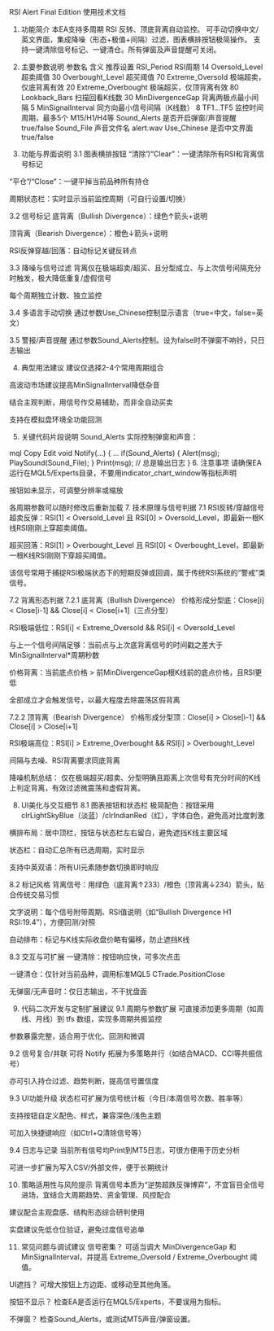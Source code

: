 RSI Alert Final Edition 使用技术文档
1. 功能简介
本EA支持多周期 RSI 反转、顶底背离自动监控。
可手动切换中文/英文界面，集成降噪（形态+极值+间隔）过滤，图表横排按钮极简操作。
支持一键清除信号标记、一键清仓。所有弹窗及声音提醒可关闭。

2. 主要参数说明
参数名	含义	推荐设置
RSI_Period	RSI周期	14
Oversold_Level	超卖阈值	30
Overbought_Level	超买阈值	70
Extreme_Oversold	极端超卖，仅底背离有效	20
Extreme_Overbought	极端超买，仅顶背离有效	80
Lookback_Bars	扫描回看K线数	30
MinDivergenceGap	背离两极点最小间隔	5
MinSignalInterval	同方向最小信号间隔（K线数）	8
TF1...TF5	监控时间周期，最多5个	M15/H1/H4等
Sound_Alerts	是否开启弹窗/声音提醒	true/false
Sound_File	声音文件名	alert.wav
Use_Chinese	是否中文界面	true/false

3. 功能与界面说明
3.1 图表横排按钮
“清除”/“Clear”：一键清除所有RSI和背离信号标记

“平仓”/“Close”：一键平掉当前品种所有持仓

周期状态栏：实时显示当前监控周期（可自行设置/切换）

3.2 信号标记
底背离（Bullish Divergence）：绿色↑箭头+说明

顶背离（Bearish Divergence）：橙色↓箭头+说明

RSI反弹穿越/回落：自动标记关键反转点

3.3 降噪与信号过滤
背离仅在极端超卖/超买、且分型成立、与上次信号间隔充分时触发，极大降低重复/虚假信号

每个周期独立计数、独立监控

3.4 多语言手动切换
通过参数Use_Chinese控制显示语言（true=中文，false=英文）

3.5 警报/声音提醒
通过参数Sound_Alerts控制。设为false时不弹窗不响铃，只日志输出

4. 典型用法建议
建议仅选择2-4个常用周期组合

高波动市场建议提高MinSignalInterval降低杂音

结合主观判断，用信号作交易辅助，而非全自动买卖

支持在模拟盘环境全功能回测

5. 关键代码片段说明
Sound_Alerts 实际控制弹窗和声音：

mql
Copy
Edit
void Notify(...) {
    ...
    if(Sound_Alerts) {
        Alert(msg);
        PlaySound(Sound_File);
    }
    Print(msg); // 总是输出日志
}
6. 注意事项
请确保EA运行在MQL5/Experts目录，不要用indicator_chart_window等指标声明

按钮如未显示，可调整分辨率或缩放

各周期参数可以随时修改后重新加载
7. 技术原理与信号判据
7.1 RSI反转/穿越信号
超卖反弹：RSI[1] < Oversold_Level 且 RSI[0] > Oversold_Level，即最新一根K线RSI刚刚上穿超卖阈值。

超买回落：RSI[1] > Overbought_Level 且 RSI[0] < Overbought_Level，即最新一根K线RSI刚刚下穿超买阈值。

该信号常用于捕捉RSI极端状态下的短期反弹或回调，属于传统RSI系统的“警戒”类信号。

7.2 背离形态判据
7.2.1 底背离（Bullish Divergence）
价格形成分型底：Close[i] < Close[i-1] && Close[i] < Close[i+1]（三点分型）

RSI极端低位：RSI[i] < Extreme_Oversold && RSI[i] < Oversold_Level

与上一个信号间隔足够：当前点与上次底背离信号的时间戳之差大于MinSignalInterval*周期秒数

价格背离：当前底点价格 > 前MinDivergenceGap根K线前的底点价格，且RSI更低

全部成立才会触发信号，以最大程度去除震荡区假背离

7.2.2 顶背离（Bearish Divergence）
价格形成分型顶：Close[i] > Close[i-1] && Close[i] > Close[i+1]

RSI极端高位：RSI[i] > Extreme_Overbought && RSI[i] > Overbought_Level

间隔与去噪、RSI背离要求同底背离

降噪机制总结：
仅在极端超买/超卖、分型明确且距离上次信号有充分时间的K线上判定背离，有效过滤微震荡和虚假背离。

8. UI美化与交互细节
8.1 图表按钮和状态栏
极简配色：按钮采用clrLightSkyBlue（淡蓝）/clrIndianRed（红），字体白色，避免高对比度刺激

横排布局：居中顶栏，按钮与状态栏左右留白，避免遮挡K线主要区域

状态栏：自动汇总所有已选周期，实时显示

支持中英双语：所有UI元素随参数切换即时响应

8.2 标记风格
背离信号：用绿色（底背离↑233）/橙色（顶背离↓234）箭头，贴合传统交易习惯

文字说明：每个信号附带周期、RSI值说明（如“Bullish Divergence H1 RSI:19.4”），方便回测/对照

自动排布：标记与K线实际收盘价略有偏移，防止遮挡K线

8.3 交互与可扩展
一键清除：按钮响应快，可多次点击

一键清仓：仅针对当前品种，调用标准MQL5 CTrade.PositionClose

无弹窗/无声音时：仅日志输出，不干扰盘面

9. 代码二次开发与定制扩展建议
9.1 周期与参数扩展
可直接添加更多周期（如周线、月线）到 tfs 数组，实现多周期共振监控

参数暴露完整，适合用于优化、回测和微调

9.2 信号复合/并联
可将 Notify 拓展为多策略并行（如结合MACD、CCI等共振信号）

亦可引入持仓过滤、趋势判断，提高信号置信度

9.3 UI功能升级
状态栏可扩展为信号统计板（今日/本周信号次数、胜率等）

支持按钮自定义配色、样式，兼容深色/浅色主题

可加入快捷键响应（如Ctrl+Q清除信号等）

9.4 日志与记录
当前所有信号均Print到MT5日志，可很方便用于历史分析

可进一步扩展为写入CSV/外部文件，便于长期统计

10. 策略适用性与风险提示
背离信号本质为“逆势超跌反弹博弈”，不宜盲目全信号进场，宜结合大周期趋势、资金管理、风控配合

建议配合主观盘感、结构形态综合研判使用

实盘建议先低仓位验证，避免过度信号追单

11. 常见问题与调试建议
信号密集？
可适当调大 MinDivergenceGap 和 MinSignalInterval，并提高 Extreme_Oversold / Extreme_Overbought 阈值。

UI遮挡？
可增大按钮上方边距、或移动至其他角落。

按钮不显示？
检查EA是否运行在MQL5/Experts，不要误用为指标。

不弹窗？
检查Sound_Alerts，或测试MT5声音/弹窗设置。